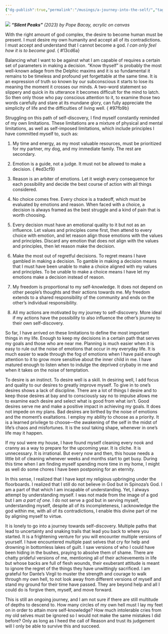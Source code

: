 ```yaml
---
{"dg-publish":true,"permalink":"/musings/a-journey-into-the-self/","tags":["self","thinking","life","society"],"noteIcon":"","created":"2023-12-28"}
---
```


![](https://substackcdn.com/image/fetch/w_2400,c_limit,f_auto,q_auto:good,fl_progressive:steep/https%3A%2F%2Fsubstack-post-media.s3.amazonaws.com%2Fpublic%2Fimages%2F7b4d3dd9-f4ad-4f53-8607-e7efa3b99d51_4791x7202.jpeg)
***“Silent Peaks”** (2023) by Pope Bacay, acrylic on canvas*

With the right amount of god complex, the desire to become human must be present. I must desire my own humanity and accept all of its contradictions. I must accept and understand that I cannot become a god. _I can only feel how it is to become god._
{ #13cd6a}


Balancing what I want to be against what I am capable of requires a certain set of parameters in making a decision. “Know thyself” is probably the most well-known adage from the Delphic maxims and it is so fundamental it remains to be timeless and profound yet forgettable at the same time. It is an expression of truth so known by our subconscious it starts to lose its meaning the moment it crosses our minds. A two-word statement so slippery and quick in its utterance it becomes difficult for the mind to latch. So then only those who pay conscious attention to it, to examine those two words carefully and stare at its mundane glory, can fully appreciate the simplicity of life and the difficulties of living well.
{ #97fb9b}


Struggling on this path of self-discovery, I find myself constantly reminded of my own limitations. These limitations are a mixture of physical and mental limitations, as well as self-imposed limitations, which include principles I have committed myself to, such as:

1. My time and energy, as my most valuable resources, must be prioritized for my partner, my dog, and my immediate family. The rest are secondary.
2. Emotion is a guide, not a judge. It must not be allowed to make a decision.
{ #ed3cf9}

3. Reason is an arbiter of emotions. Let it weigh every consequence for each possibility and decide the best course of action with all things considered.
4. No choice comes free. Every choice is a tradeoff, which must be evaluated by emotions and reason. When faced with a choice, a decision is always framed as the best struggle and a kind of pain that is worth choosing.
5. Every decision must have an emotional quality to it but not as an influence. Let values and principles come first, then attend to every choice with emotion, and let reason align those emotions with the values and principles. Discard any emotion that does not align with the values and principles, then let reason make the decision.
6. Make the most out of regretful decisions. To regret means I have gambled in making a decision. To gamble in making a decision means that I must have been unable to make a choice aligned with my values and principles. To be unable to make a choice means I have let my emotions make a decision instead of reason.
7. My freedom is proportional to my self-knowledge. It does not depend on other people’s thoughts and their actions towards me. My freedom extends to a shared responsibility of the community and ends on the other’s individual responsibility.
8. All my actions are motivated by my journey to self-discovery. More ideal if my actions have the possibility to also influence the other’s journey to their own self-discovery.

So far, I have arrived on these limitations to define the most important things in my life. Enough to keep my decisions in a certain path that serves my goals and those who are near me. Planning is much easier when it is easy to rule out the noise of emotions that occur in my everyday life. It is much easier to wade through the fog of emotions when I have paid enough attention to it to grow more sensitive about the inner child in me. I have matured enough to listen when to indulge the deprived crybaby in me and when it takes on the noise of temptation.

To desire is an instinct. To desire well is a skill. In desiring well, I add focus and quality to our desires to greatly improve myself. To give in to one’s desires shows a lack of discipline. There are a lot of things I desire and to keep those desires at bay and to consciously say no to impulse allows me to examine each desire and select what is good from what isn’t. Good desires serve me and make a positive impact in achieving my goals. It does not impede on my plans. Bad desires are birthed by the noise of emotions and the moment’s exaltations. I employ my ability to choose as a priority. It is a learned privilege to choose—the awakening of the self in the midst of life’s chaos and misfortunes. It is the soul taking shape, whenever in one’s life may it happen.

If my soul were my house, I have found myself cleaning every nook and cranny as a way to prepare for the upcoming year. It is cliche. It is unnecessary. It is irrational. But every now and then, this house needs a little bit of cleaning whenever weeks and months start to get busy. During this time when I am finding myself spending more time in my home, I might as well do some chores I have been postponing for an eternity.

In this sense, I realized that I have kept my religious upbringing under the floorboards. I realized that I still do not believe in God but in Spinoza’s God. I am a part of that which I am incapable of understanding. Yet, I always attempt by understanding myself. I was not made from the image of a god but I am _a part of one._ I do not serve a god but in serving myself, understanding myself, despite all of its incompleteness, I acknowledge the god within me, with all of its contradictions, I enable this divine part of me by aligning myself to virtue.

It is lonely to go into a journey towards self-discovery. Multiple paths that lead to uncertainty and snaking trails that lead you back to where you started. It is a frightening venture for you will encounter multiple versions of yourself. I have encountered multiple past selves that cry for help and drowning in bottomless lakes of guilt. I saw versions of who I could have been hiding in the bushes, praying to absolve them of shame. There are chatty prideful versions of me, mentioning all of their achievements in life but whose backs are full of flesh wounds, their exuberant attitude is meant to ignore the regret of the things they have unwittingly sacrificed. I am grateful for Dante’s Virgil to muster the strength and courage to walk through my own hell, to not look away from different versions of myself and stand my ground for their time have passed. They are beyond help and all I could do is forgive them, myself, and move forward.

This is still an ongoing journey, and I am not sure if there are still multitude of depths to descend to. How many circles of my own hell must I lay my feet on in order to attain more self-knowledge? How much intolerable cries from my old selves must be ignored so I would not make the same mistakes I did before? Only as long as I heed the call of Reason and trust its judgement will I only be able to survive this and succeed.